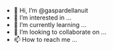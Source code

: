 - 👋 Hi, I’m @gaspardellanuit
- 👀 I’m interested in ...
- 🌱 I’m currently learning ...
- 💞️ I’m looking to collaborate on ...
- 📫 How to reach me ...

<!---
gaspardellanuit/gaspardellanuit is a ✨ special ✨ repository because its `README.md` (this file) appears on your GitHub profile.
You can click the Preview link to take a look at your changes.
--->
